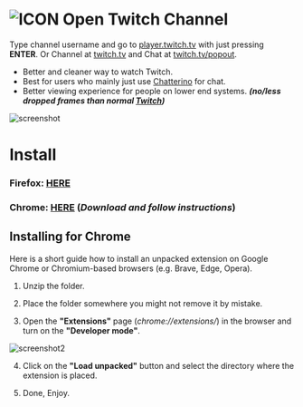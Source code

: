 ![ICON](https://user-images.githubusercontent.com/64147848/228734189-3e2a9995-6b78-44ee-a072-11ad0318cca2.png)
Open Twitch Channel
============

Type channel username and go to [player.twitch.tv](https://player.twitch.tv/?channel=xqc&parent=twitch.tv) with just pressing **ENTER**. Or Channel at [twitch.tv](https://twitch.tv/xqc) and Chat at [twitch.tv/popout](https://www.twitch.tv/popout/xqc/chat).

- Better and cleaner way to watch Twitch.
- Best for users who mainly just use [Chatterino](https://chatterino.com/) for chat.
- Better viewing experience for people on lower end systems. ***(no/less dropped frames than normal [Twitch](https://twitch.tv))***

![screenshot](https://user-images.githubusercontent.com/64147848/233858223-8b877860-fa44-4e33-8d69-1052f1534148.png)

# Install
### Firefox:  [**HERE**](https://addons.mozilla.org/en-US/firefox/addon/open-twitch-channel/)
### Chrome: [**HERE**](https://github.com/yungsamd17/Open-Twitch-Channel/releases/latest) (*Download and follow instructions*)

## Installing for Chrome
Here is a short guide how to install an unpacked extension on Google Chrome or Chromium-based browsers (e.g. Brave, Edge, Opera).

1. Unzip the folder.

2. Place the folder somewhere you might not remove it by mistake.

3. Open the **"Extensions"** page (*chrome://extensions/*) in the browser and turn on the **"Developer mode"**.

![screenshot2](https://user-images.githubusercontent.com/64147848/228734049-1e16ee90-804b-4412-bd86-c799dda84d77.png)

4. Click on the **"Load unpacked"** button and select the directory where the extension is placed.

5. Done, Enjoy.
